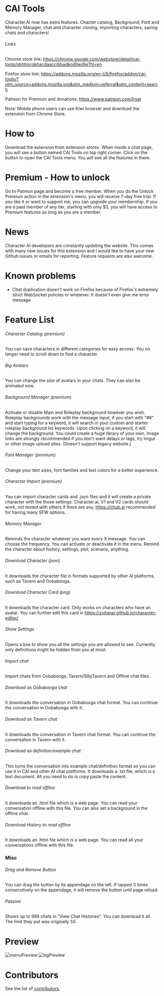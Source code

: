# CAI Tools
Character.AI now has extra features. Chacter catalog, Background, Font and Memory Manager, chat and character cloning, importing characters, saving chats and characters!

###### Links
Chrome store link: https://chrome.google.com/webstore/detail/cai-tools/nbhhncgkhacdaaccjbbadkpdiljedlje?hl=en

Firefox store link: https://addons.mozilla.org/en-US/firefox/addon/cai-tools/?utm_source=addons.mozilla.org&utm_medium=referral&utm_content=search

Patreon for Premium and donations: https://www.patreon.com/Irsat

Note: Mobile phone users can use Kiwi browser and download the extension from Chrome Store.

# How to
Download the extension from extension stores. When inside a chat page, you will see a button named CAI Tools on top right corner. Click on the button to open the CAI Tools menu. You will see all the features in there.

# Premium - How to unlock
Go to Patreon page and become a free member. When you do the Unlock Premium action in the extension's menu, you will receive 7-day free trial. If you like it or want to support me, you can upgrade your membership. If you are a paid member of any tier, starting with only $3, you will have access to Premium features as long as you are a member.

# News
Character AI developers are constantly updating the website. This comes with many new issues for this extension and I would like to have your new Github issues or emails for reporting. Feature requests are also welcome.

# Known problems
- Chat duplication doesn't work on Firefox because of Firefox's extremely strict WebSocket policies or whatever. It doesn't even give me error message

# Feature List
###### Character Catalog (premium)
You can save characters in different categories for easy access. You no longer need to scroll down to find a character.

###### Big Avatars
You can change the size of avatars in your chats. They can also be animated now.
###### Background Manager (premium)
Activate or disable Main and Roleplay background however you wish. Roleplay backgrounds work with the message input, if you start with "##" and start typing for a keyword, it will search in your custom and starter roleplay background list keywords. Upon clicking on a keyword, it will change the background. You could create a huge library of your own. Image links are strongly recommended if you don't want delays or lags, try Imgur or other image upload sites. (Doesn't support legacy website.)
###### Font Manager (premium)
Change your text sizes, font families and text colors for a better experience.
###### Character Import (premium)
You can import character cards and .json files and it will create a private character with the those settings. Character.ai, V1 and V2 cards should work, not tested with others if there are any. https://chub.ai recommended for having many SFW options.
###### Memory Manager
Reminds the character whatever you want every X message. You can choose the frequency. You can activate or deactivate it in the menu. Remind the character about history, settings, plot, scenario, anything.
###### Download Character (json)
It downloads the character file in formats supported by other AI platforms, such as Tavern and Oobabooga.
###### Download Character Card (png)
It downloads the character card. Only works on characters who have an avatar. You can further edit this card in https://zoltanai.github.io/character-editor/
###### Show Settings
Opens a box to show you all the settings you are allowed to see. Currently, only definitions might be hidden from you at most.
###### Import chat
Import chats from Oobabooga, Tavern/SillyTavern and Offline chat files.
###### Download as Oobabooga chat
It downloads the conversation in Oobabooga chat format. You can continue the conversation in Oobabooga with it.
###### Download as Tavern chat
It downloads the conversation in Tavern chat format. You can continue the conversation in Tavern with it.
###### Download as definition/example chat
This turns the conversation into example chat/definition format so you can use it in CAI and other AI chat platforms. It downloads a .txt file, which is a text document. All you need to do is copy paste the content.
###### Download to read offline
It downloads an .html file which is a web page. You can read your conversation offline with this file. You can also set a background in the offline chat.
###### Download History to read offline
It downloads an .html file which is a web page. You can read all your conversations offline with this file.

### Misc
###### Drag and Remove Button
You can drag the button by its appendage on the left. If tapped 3 times consecutively on the appendage, it will remove the button until page reload.
###### Passive
Shows up to 999 chats in "View Chat Histories". You can download it all. The limit they put was originally 50.

# Preview
![menuPreview](https://github.com/irsat000/CAI-Tools/assets/38238671/f348a6e3-b34e-46e5-b2cf-5d671db168d4)
![bgPreview](https://github.com/irsat000/CAI-Tools/assets/38238671/28ace958-a628-4fd1-ad23-20e039220f03)


# Contributors
See the list of [contributors.](AUTHORS)
